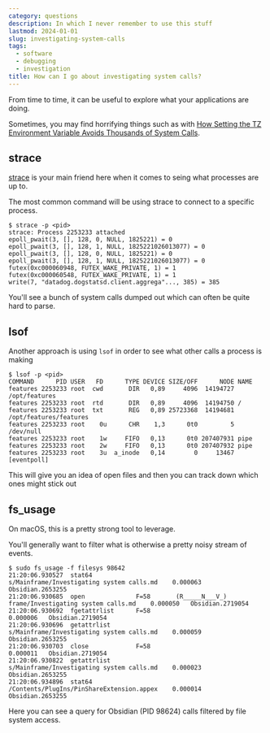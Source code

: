 ```yaml
---
category: questions
description: In which I never remember to use this stuff
lastmod: 2024-01-01
slug: investigating-system-calls
tags:
  - software
  - debugging
  - investigation
title: How can I go about investigating system calls?
---
```

From time to time, it can be useful to explore what your applications are doing.

Sometimes, you may find horrifying things such as with [How Setting the TZ Environment Variable Avoids Thousands of System Calls](https://blog.packagecloud.io/set-environment-variable-save-thousands-of-system-calls/).

## strace

[strace](https://strace.io/) is your main friend here when it comes to seing what processes are up to.

The most common command will be using strace to connect to a specific process.

```console
$ strace -p <pid>
strace: Process 2253233 attached
epoll_pwait(3, [], 128, 0, NULL, 1825221) = 0
epoll_pwait(3, [], 128, 1, NULL, 1825221026013077) = 0
epoll_pwait(3, [], 128, 0, NULL, 1825221) = 0
epoll_pwait(3, [], 128, 1, NULL, 1825221026013077) = 0
futex(0xc000060948, FUTEX_WAKE_PRIVATE, 1) = 1
futex(0xc000060548, FUTEX_WAKE_PRIVATE, 1) = 1
write(7, "datadog.dogstatsd.client.aggrega"..., 385) = 385
```

You'll see a bunch of system calls dumped out which can often be quite hard to parse.

## lsof

Another approach is using `lsof` in order to see what other calls a process is making

```console
$ lsof -p <pid>
COMMAND      PID USER   FD      TYPE DEVICE SIZE/OFF      NODE NAME
features 2253233 root  cwd       DIR   0,89     4096  14194727 /opt/features
features 2253233 root  rtd       DIR   0,89     4096  14194750 /
features 2253233 root  txt       REG   0,89 25723368  14194681 /opt/features/features
features 2253233 root    0u      CHR    1,3      0t0         5 /dev/null
features 2253233 root    1w     FIFO   0,13      0t0 207407931 pipe
features 2253233 root    2w     FIFO   0,13      0t0 207407932 pipe
features 2253233 root    3u  a_inode   0,14        0     13467 [eventpoll]
```

This will give you an idea of open files and then you can track down which ones might stick out

## fs_usage

On macOS, this is a pretty strong tool to leverage.

You'll generally want to filter what is otherwise a pretty noisy stream of events.

```console
$ sudo fs_usage -f filesys 98642
21:20:06.930527  stat64                                 s/Mainframe/Investigating system calls.md    0.000063   Obsidian.2653255
21:20:06.930685  open              F=58       (R_____N___V_)  frame/Investigating system calls.md    0.000050   Obsidian.2719054
21:20:06.930692  fgetattrlist      F=58                                                              0.000006   Obsidian.2719054
21:20:06.930696  getattrlist                            s/Mainframe/Investigating system calls.md    0.000059   Obsidian.2653255
21:20:06.930703  close             F=58                                                              0.000011   Obsidian.2719054
21:20:06.930822  getattrlist                            s/Mainframe/Investigating system calls.md    0.000023   Obsidian.2653255
21:20:06.934896  stat64                                 /Contents/PlugIns/PinShareExtension.appex    0.000014   Obsidian.2653255
```

Here you can see a query for Obsidian (PID 98624) calls filtered by file system access.